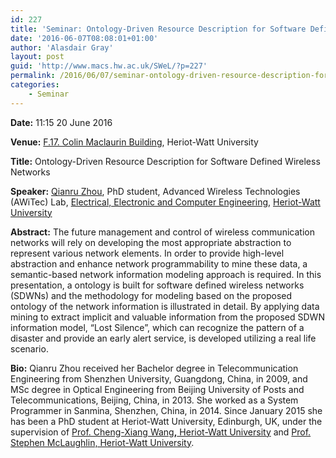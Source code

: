 ```yaml
---
id: 227
title: 'Seminar: Ontology-Driven Resource Description for Software Defined Wireless Networks'
date: '2016-06-07T08:08:01+01:00'
author: 'Alasdair Gray'
layout: post
guid: 'http://www.macs.hw.ac.uk/SWeL/?p=227'
permalink: /2016/06/07/seminar-ontology-driven-resource-description-for-software-defined-wireless-networks/
categories:
    - Seminar
---
```


**Date:** 11:15 20 June 2016

**Venue:** [F.17. Colin Maclaurin Building](http://www.hw.ac.uk/student-life/campus-life/edinburgh/colin-maclaurin-building.htm), Heriot-Watt University

**Title:** Ontology-Driven Resource Description for Software Defined Wireless Networks

**Speaker:** [Qianru Zhou](http://home.eps.hw.ac.uk/~qz1/), PhD student, Advanced Wireless Technologies (AWiTec) Lab, <span class="s5">[Electrical, Electronic and Computer Engineering](http://www.ece.eps.hw.ac.uk/), [Heriot-Watt University](http://www.hw.ac.uk)</span>

**Abstract:** The future management and control of wireless communication networks will rely on developing the most appropriate abstraction to represent various network elements. In order to provide high-level abstraction and enhance network programmability to mine these data, a semantic-based network information modeling approach is required. In this presentation, a ontology is built for software defined wireless networks (SDWNs) and the methodology for modeling based on the proposed ontology of the network information is illustrated in detail. By applying data mining to extract implicit and valuable information from the proposed SDWN information model, “Lost Silence”, which can recognize the pattern of a disaster and provide an early alert service, is developed utilizing a real life scenario.

**Bio:** <span class="SpellE"><span lang="EN-US">Qianru</span></span><span lang="EN-US"> Zhou received her Bachelor degree in Telecommunication Engineering from Shenzhen University, Guangdong, China, in 2009, and MSc degree in Optical Engineering from Beijing University of Posts and Telecommunications, Beijing, China, in 2013. She worked as a System Programmer in Sanmina, Shenzhen, China, in 2014. Since January 2015 she has been a PhD student at Heriot-Watt University, Edinburgh, UK, under the supervision of [<span class="s6">Prof. Cheng-Xiang Wang</span>](http://www.eps.hw.ac.uk/~cw46/)[<span class="s7">**,** Heriot-Watt University</span>](http://www.ece.eps.hw.ac.uk/~cxwang/) and </span><span class="s8"><span lang="EN-US">[<span class="s9">Prof. Stephen McLaughlin, Heriot-Watt University</span>](http://www.eps.hw.ac.uk/staff-directory/stephen-mclaughlin.htm).</span></span>